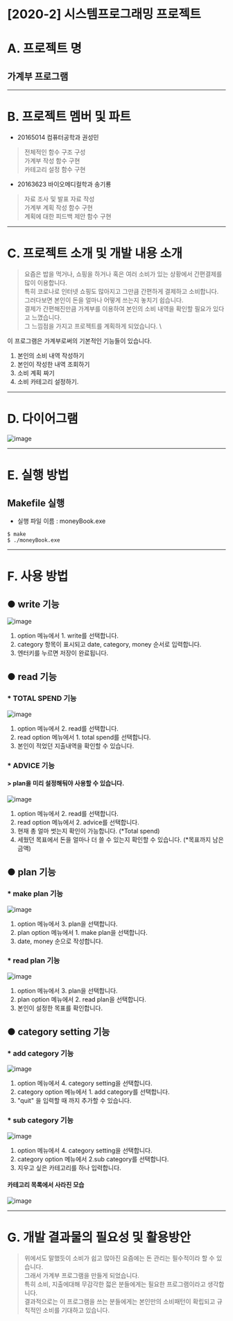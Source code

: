 [2020-2] 시스템프로그래밍 프로젝트
======================

# A. 프로젝트 명
## 가계부 프로그램

****

# B. 프로젝트 멤버 및 파트

* 20165014 컴퓨터공학과 권성민

> 전체적인 함수 구조 구성 \
 가계부 작성 함수 구현 \
 카테고리 설정 함수 구현

* 20163623 바이오메디컬학과 송기룡

> 자료 조사 및 발표 자료 작성 \
 가계부 계획 작성 함수 구현 \
 계획에 대한 피드백 제안 함수 구현
 
 ****

# C. 프로젝트 소개 및 개발 내용 소개
> 요즘은 밥을 먹거나, 쇼핑을 하거나 혹은 여러 소비가 있는 상황에서 간편결제를 많이 이용합니다.\
특히 코로나로 인터넷 쇼핑도 많아지고 그만큼 간편하게 결제하고 소비합니다.\
그러다보면 본인이 돈을 얼마나 어떻게 쓰는지 놓치기 쉽습니다.\
결제가 간편해진만큼 가계부를 이용하여 본인의 소비 내역을 확인할 필요가 있다고 느꼈습니다.\
그 느낌점을 가지고 프로젝트를 계획하게 되었습니다. \


이 프로그램은 가계부로써의 기본적인 기능들이 있습니다.
1. 본인의 소비 내역 작성하기
2. 본인이 작성한 내역 조회하기
3. 소비 계획 짜기
4. 소비 카테고리 설정하기.

****

# D. 다이어그램
![image](https://user-images.githubusercontent.com/73637543/102040325-dd1c8f00-3e0f-11eb-870d-e524b941ba92.png)

****

# E. 실행 방법
## Makefile 실행
* 실행 파일 이름 : moneyBook.exe

```
$ make
$ ./moneyBook.exe
```

****

# F. 사용 방법
## ● write 기능
![image](https://user-images.githubusercontent.com/73637543/101611649-1db18c80-3a4d-11eb-871d-46f4da0f97dc.png)

1. option 메뉴에서 1. write를 선택합니다.
2. category 항목이 표시되고 date, category, money 순서로 입력합니다.
3. 엔터키를 누르면 저장이 완료됩니다.

## ● read 기능
### * TOTAL SPEND 기능
![image](https://user-images.githubusercontent.com/73637543/101612160-afb99500-3a4d-11eb-9835-1c21bb008d96.png)

1. option 메뉴에서 2. read를 선택합니다.
2. read option 메뉴에서 1. total spend를 선택합니다.
3. 본인이 적었던 지출내역을 확인할 수 있습니다.

### * ADVICE 기능
#### > plan을 미리 설정해둬야 사용할 수 있습니다.
![image](https://user-images.githubusercontent.com/73637543/101614050-ceb92680-3a4f-11eb-8c2c-d0996f5e5ac8.png)

1. option 메뉴에서 2. read를 선택합니다.
2. read option 메뉴에서 2. advice를 선택합니다.
3. 현재 총 얼마 썻는지 확인이 가능합니다. (*Total spend)
4. 세웠던 목표에서 돈을 얼마나 더 쓸 수 있는지 확인할 수 있습니다. (*목표까지 남은 금액)

## ● plan 기능
### * make plan 기능
![image](https://user-images.githubusercontent.com/73637543/101613517-315df280-3a4f-11eb-84ba-5aca0e9c74bb.png)

1. option 메뉴에서 3. plan을 선택합니다.
2. plan option 메뉴에서 1. make plan을 선택합니다.
3. date, money 순으로 작성합니다.

### * read plan 기능
![image](https://user-images.githubusercontent.com/73637543/101613748-797d1500-3a4f-11eb-981a-d6a201afcbab.png)

1. option 메뉴에서 3. plan을 선택합니다.
2. plan option 메뉴에서 2. read plan을 선택합니다.
3. 본인이 설정한 목표를 확인합니다.

## ● category setting 기능
### * add category 기능
![image](https://user-images.githubusercontent.com/73637543/101614480-5868f400-3a50-11eb-99ec-d58bd9d1898e.png)

1. option 메뉴에서 4. category setting을 선택합니다.
2. category option 메뉴에서 1. add category를 선택합니다.
3. "quit" 을 입력할 때 까지 추가할 수 있습니다.

### * sub category 기능
![image](https://user-images.githubusercontent.com/73637543/101614870-d0371e80-3a50-11eb-898c-8aef8bd4f85a.png)

1. option 메뉴에서 4. category setting을 선택합니다.
2. category option 메뉴에서 2.sub category를 선택합니다.
3. 지우고 싶은 카테고리를 하나 입력합니다.

#### 카테고리 목록에서 사라진 모습
![image](https://user-images.githubusercontent.com/73637543/101615050-06749e00-3a51-11eb-937f-2c6681d21b28.png)

****

# G. 개발 결과물의 필요성 및 활용방안

> 위에서도 말했듯이 소비가 쉽고 많아진 요즘에는 돈 관리는 필수적이라 할 수 있습니다. \
그래서 가계부 프로그램을 만들게 되었습니다.\
특히 소비, 지출에대해 무감각한 젋은 분들에게는 필요한 프로그램이라고 생각합니다. \
결과적으로는 이 프로그램을 쓰는 분들에게는 본인만의 소비패턴이 확립되고 규칙적인 소비를 기대하고 있습니다.
